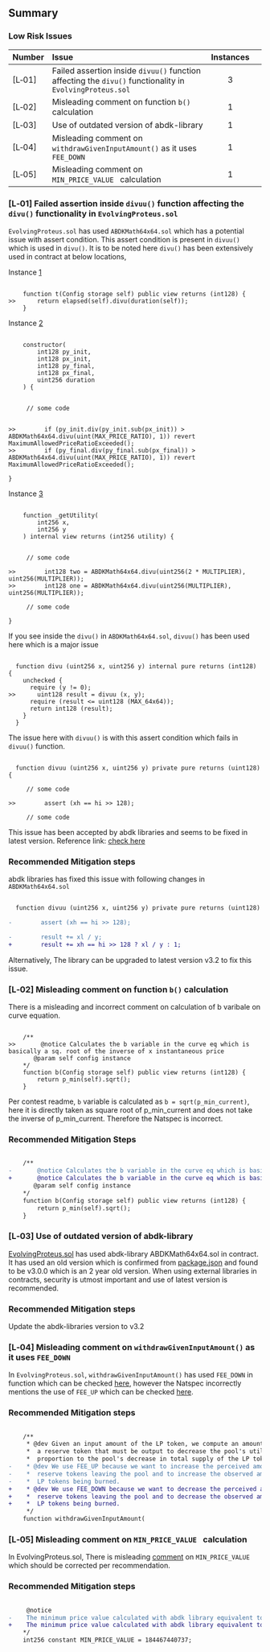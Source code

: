 ## Summary

### Low Risk Issues
|Number|Issue|Instances| |
|-|:-|:-:|:-:|
| [L&#x2011;01] | Failed assertion inside `divuu()` function affecting the `divu()` functionality in `EvolvingProteus.sol` | 3 |
| [L&#x2011;02] | Misleading comment on function `b()` calculation | 1 |
| [L&#x2011;03] | Use of outdated version of abdk-library | 1 |
| [L&#x2011;04] | Misleading comment on `withdrawGivenInputAmount()` as it uses `FEE_DOWN` | 1 |
| [L&#x2011;05] | Misleading comment on `MIN_PRICE_VALUE ` calculation | 1 |

### [L&#x2011;01]  Failed assertion inside `divuu()` function affecting the `divu()` functionality in `EvolvingProteus.sol`
`EvolvingProteus.sol` has used `ABDKMath64x64.sol` which has a potential issue with assert condition. This assert condition is present in `divuu()` which is used in `divu()`. It is to be noted here `divu()` has been extensively used in contract at below locations,

Instance [1](https://github.com/code-423n4/2023-08-shell/blob/c61cf0e01bada04c3d6055acb81f61955ed600aa/src/proteus/EvolvingProteus.sol#L90)
```Solidity

    function t(Config storage self) public view returns (int128) {
>>      return elapsed(self).divu(duration(self));
    }
```

Instance [2](https://github.com/code-423n4/2023-08-shell/blob/c61cf0e01bada04c3d6055acb81f61955ed600aa/src/proteus/EvolvingProteus.sol#L259-L260)

```Solidity

    constructor(
        int128 py_init,
        int128 px_init,
        int128 py_final,
        int128 px_final,
        uint256 duration
    ) { 


     // some code


>>        if (py_init.div(py_init.sub(px_init)) > ABDKMath64x64.divu(uint(MAX_PRICE_RATIO), 1)) revert MaximumAllowedPriceRatioExceeded();
>>        if (py_final.div(py_final.sub(px_final)) > ABDKMath64x64.divu(uint(MAX_PRICE_RATIO), 1)) revert MaximumAllowedPriceRatioExceeded();

}
```

Instance [3](https://github.com/code-423n4/2023-08-shell/blob/c61cf0e01bada04c3d6055acb81f61955ed600aa/src/proteus/EvolvingProteus.sol#L709-L710)

```Solidity

    function _getUtility(
        int256 x,
        int256 y
    ) internal view returns (int256 utility) {


     // some code

>>        int128 two = ABDKMath64x64.divu(uint256(2 * MULTIPLIER), uint256(MULTIPLIER));
>>        int128 one = ABDKMath64x64.divu(uint256(MULTIPLIER), uint256(MULTIPLIER));

     // some code

}
```

If you see inside the `divu()` in `ABDKMath64x64.sol`, `divuu()` has been used here which is a major issue 

```Solidity

  function divu (uint256 x, uint256 y) internal pure returns (int128) {
    unchecked {
      require (y != 0);
>>      uint128 result = divuu (x, y);
      require (result <= uint128 (MAX_64x64));
      return int128 (result);
    }
  }
```

The issue here with `divuu()` is with this assert condition which fails in `divuu()` function.

```Solidity

  function divuu (uint256 x, uint256 y) private pure returns (uint128) {

     // some code

>>        assert (xh == hi >> 128);

     // some code

```

This issue has been accepted by abdk libraries and seems to be fixed in latest version.
Reference link: [check here](https://github.com/abdk-consulting/abdk-libraries-solidity/commit/5e1e7c11b35f8313d3f7ce11c1b86320d7c0b554)

### Recommended Mitigation steps
abdk libraries has fixed this issue with following changes in `ABDKMath64x64.sol`

```diff

  function divuu (uint256 x, uint256 y) private pure returns (uint128) {

-        assert (xh == hi >> 128);

-        result += xl / y;
+        result += xh == hi >> 128 ? xl / y : 1;
```

Alternatively, The library can be upgraded to latest version v3.2 to fix this issue.

### [L&#x2011;02]  Misleading comment on function `b()` calculation
There is a misleading and incorrect comment on calculation of b varibale on curve equation.

```Solidity

    /**
>>       @notice Calculates the b variable in the curve eq which is basically a sq. root of the inverse of x instantaneous price
       @param self config instance
    */
    function b(Config storage self) public view returns (int128) {
        return p_min(self).sqrt();
    }
```

Per contest readme, `b` variable is calculated as `b = sqrt(p_min_current)`, here it is directly taken as square root of p_min_current and does not take the inverse of p_min_current. Therefore the Natspec is incorrect.

### Recommended Mitigation Steps

```diff

    /**
-       @notice Calculates the b variable in the curve eq which is basically a sq. root of the inverse of x instantaneous price
+       @notice Calculates the b variable in the curve eq which is basically a sq. root of x instantaneous price
       @param self config instance
    */
    function b(Config storage self) public view returns (int128) {
        return p_min(self).sqrt();
    }
```

### [L&#x2011;03]  Use of outdated version of abdk-library
[EvolvingProteus.sol](https://github.com/code-423n4/2023-08-shell/blob/c61cf0e01bada04c3d6055acb81f61955ed600aa/src/proteus/EvolvingProteus.sol#L6) has used abdk-library ABDKMath64x64.sol in contract. It has used an old version which is confirmed from [package.json](https://github.com/code-423n4/2023-08-shell/blob/c61cf0e01bada04c3d6055acb81f61955ed600aa/package.json#L13) and found to be v3.0.0 which is an 2 year old version. When using external libraries in contracts, security is utmost important and use of latest version is recommended.

### Recommended Mitigation steps
Update the abdk-libraries version to v3.2

### [L&#x2011;04]  Misleading comment on `withdrawGivenInputAmount()` as it uses `FEE_DOWN`
In `EvolvingProteus.sol`, `withdrawGivenInputAmount()` has used `FEE_DOWN` in function which can be checked [here](https://github.com/code-423n4/2023-08-shell/blob/c61cf0e01bada04c3d6055acb81f61955ed600aa/src/proteus/EvolvingProteus.sol#L481), however the Natspec incorrectly mentions the use of `FEE_UP` which can be checked [here](https://github.com/code-423n4/2023-08-shell/blob/c61cf0e01bada04c3d6055acb81f61955ed600aa/src/proteus/EvolvingProteus.sol#L459).

### Recommended Mitigation steps

```diff

    /**
     * @dev Given an input amount of the LP token, we compute an amount of
     *  a reserve token that must be output to decrease the pool's utility in
     *  proportion to the pool's decrease in total supply of the LP token.
-    * @dev We use FEE_UP because we want to increase the perceived amount of
-    *  reserve tokens leaving the pool and to increase the observed amount of
-    *  LP tokens being burned.
+    * @dev We use FEE_DOWN because we want to decrease the perceived amount of
+    *  reserve tokens leaving the pool and to decrease the observed amount of
+    *  LP tokens being burned.
     */
    function withdrawGivenInputAmount(
```

### [L&#x2011;05]  Misleading comment on `MIN_PRICE_VALUE ` calculation
In EvolvingProteus.sol, There is misleading [comment](https://github.com/code-423n4/2023-08-shell/blob/c61cf0e01bada04c3d6055acb81f61955ed600aa/src/proteus/EvolvingProteus.sol#L173) on `MIN_PRICE_VALUE` which should be corrected per recommendation.

### Recommended Mitigation steps

```diff

     @notice 
-    The minimum price value calculated with abdk library equivalent to 10^12(wei)
+    The minimum price value calculated with abdk library equivalent to 10^10(wei)
    */ 
    int256 constant MIN_PRICE_VALUE = 184467440737;
```